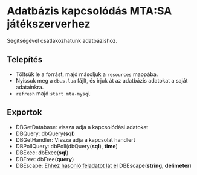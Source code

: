 # Adatbázis kapcsolódás MTA:SA játékszerverhez
Segítségével csatlakozhatunk adatbázishoz.  
## Telepítés
- Töltsük le a forrást, majd másoljuk a `resources` mappába.
- Nyissuk meg a `db.s.lua` fájlt, és írjuk át az adatbázis adatokat a saját adatainkra.
- `refresh` majd `start mta-mysql`
## Exportok
- DBGetDatabase: vissza adja a kapcsolódási adatokat
- DBQuery: dbQuery(**sql**)
- DBGetHandler: Vissza adja a kapcsolat handlert
- DBPollQuery: dbPoll(dbQuery(**sql**), **time**)
- DBExec: dbExec(**sql**)
- DBFree: dbFree(**query**)
- DBEscape: [Ehhez hasonló feladatot lát el](https://wiki.multitheftauto.com/wiki/Modules/MTA-MySQL/mysql_escape_string) DBEscape(**string**, **delimeter**)
